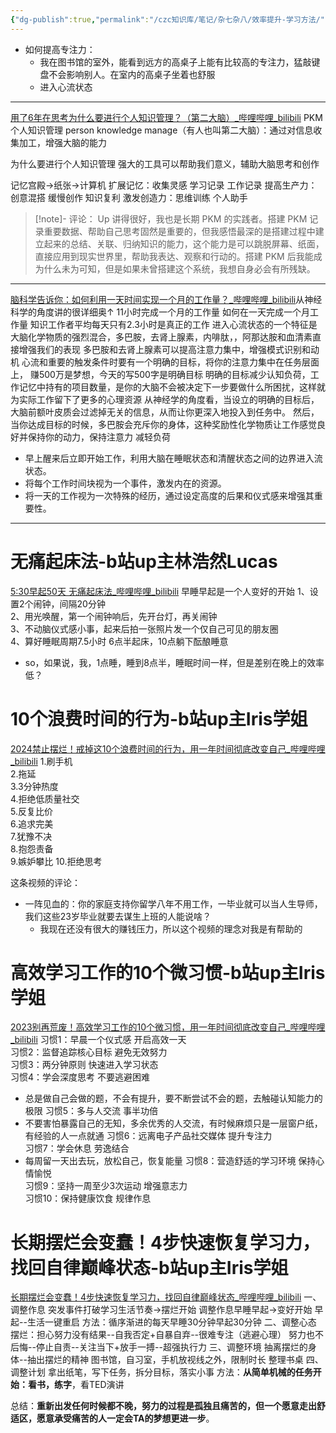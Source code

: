 ```yaml
---
{"dg-publish":true,"permalink":"/czc知识库/笔记/杂七杂八/效率提升-学习方法/","dgPassFrontmatter":true,"created":"2024-06-18T17:45:22.494+08:00","updated":"2024-12-08T11:34:43.940+08:00"}
---
```




- 如何提高专注力：
	- 我在图书馆的室外，能看到远方的高桌子上能有比较高的专注力，猛敲键盘不会影响别人。在室内的高桌子坐着也舒服
	- 进入心流状态

---
[用了6年在思考为什么要进行个人知识管理？（第二大脑）\_哔哩哔哩\_bilibili](https://www.bilibili.com/video/BV13Z421t7Wz)
PKM 个人知识管理 person knowledge manage（有人也叫第二大脑）：通过对信息收集加工，增强大脑的能力

为什么要进行个人知识管理
强大的工具可以帮助我们意义，辅助大脑思考和创作

记忆宫殿→纸张→计算机
扩展记忆：收集灵感 学习记录 工作记录
提高生产力：创意混搭 缓慢创作 知识复利 
激发创造力：思维训练 个人助手 
>[!note]-  评论：
>Up 讲得很好，我也是长期 PKM 的实践者。搭建 PKM 记录重要数据、帮助自己思考固然是重要的，但我感悟最深的是搭建过程中建立起来的总结、关联、归纳知识的能力，这个能力是可以跳脱屏幕、纸面，直接应用到现实世界里，帮助我表达、观察和行动的。搭建 PKM 后我能成为什么未为可知，但是如果未曾搭建这个系统，我想自身必会有所残缺。

---
 [脑科学告诉你：如何利用一天时间实现一个月的工作量？\_哔哩哔哩\_bilibili](https://www.bilibili.com/video/BV1Um411r7bF?spm_id_from=333.1245.0.0)从神经科学的角度讲的很详细奥↑
 11小时完成一个月的工作量
 如何在一天完成一个月工作量
 知识工作者平均每天只有2.3小时是真正的工作
进入心流状态的一个特征是大脑化学物质的强烈混合，多巴胺，去肾上腺素，内啡肽，，阿那达胺和血清素直接增强我们的表现 
多巴胺和去肾上腺素可以提高注意力集中，增强模式识别和动机
心流和重要的触发条件时要有一个明确的目标，将你的注意力集中在任务层面上，
赚500万是梦想，今天的写500字是明确目标
明确的目标减少认知负荷，工作记忆中持有的项目数量，是你的大脑不会被决定下一步要做什么所困扰，这样就为实际工作留下了更多的心理资源
从神经学的角度看，当设立的明确的目标后，大脑前额叶皮质会过滤掉无关的信息，从而让你更深入地投入到任务中。
 然后，当你达成目标的时候，多巴胺会充斥你的身体，这种奖励性化学物质让工作感觉良好并保持你的动力，保持注意力
减轻负荷

- 早上醒来后立即开始工作，利用大脑在睡眠状态和清醒状态之间的边界进入流状态。
- 将每个工作时间块视为一个事件，激发内在的资源。
- 将一天的工作视为一次特殊的经历，通过设定高度的后果和仪式感来增强其重要性。

---



# 无痛起床法-b站up主林浩然Lucas
[5:30早起50天 无痛起床法\_哔哩哔哩\_bilibili](https://www.bilibili.com/video/BV1se411v7Si)
早睡早起是一个人变好的开始
1、设置2个闹钟，间隔20分钟  
2、用光唤醒，第一个闹钟响后，先开台灯，再关闹钟  
3、不动脑仪式感小事，起来后拍一张照片发一个仅自己可见的朋友圈  
4、算好睡眠周期7.5小时 6点半起床，10点躺下酝酿睡意
- so，如果说，我，1点睡，睡到8点半，睡眠时间一样，但是差别在晚上的效率低？
# 10个浪费时间的行为-b站up主Iris学姐
[2024禁止摆烂！戒掉这10个浪费时间的行为，用一年时间彻底改变自己\_哔哩哔哩\_bilibili](https://www.bilibili.com/video/BV1te411i7XQ)
1.刷手机  
2.拖延  
3.3分钟热度  
4.拒绝低质量社交  
5.反复比价  
6.追求完美  
7.犹豫不决  
8.抱怨责备  
9.嫉妒攀比
10.拒绝思考

这条视频的评论：
- 一阵见血的：你的家庭支持你留学八年不用工作，一毕业就可以当人生导师，我们这些23岁毕业就要去谋生上班的人能说啥？
	- 我现在还没有很大的赚钱压力，所以这个视频的理念对我是有帮助的

# 高效学习工作的10个微习惯-b站up主Iris学姐

[2023别再荒废！高效学习工作的10个微习惯，用一年时间彻底改变自己\_哔哩哔哩\_bilibili](https://www.bilibili.com/video/BV1344y1R7uW)
习惯1：早晨一个仪式感 开启高效一天  
习惯2：监督追踪核心目标 避免无效努力  
习惯3：两分钟原则 快速进入学习状态  
习惯4：学会深度思考 不要逃避困难  
- 总是做自己会做的题，不会有提升，要不断尝试不会的题，去触碰认知能力的极限
习惯5：多与人交流 事半功倍  
- 不要害怕暴露自己的无知，多余优秀的人交流，有时候麻烦只是一层窗户纸，有经验的人一点就通
习惯6：远离电子产品社交媒体 提升专注力  
习惯7：学会休息 劳逸结合  
- 每周留一天出去玩，放松自己，恢复能量
习惯8：营造舒适的学习环境 保持心情愉悦  
习惯9：坚持一周至少3次运动 增强意志力  
习惯10：保持健康饮食 规律作息

# 长期摆烂会变蠢！4步快速恢复学习力，找回自律巅峰状态-b站up主Iris学姐
[长期摆烂会变蠢！4步快速恢复学习力，找回自律巅峰状态\_哔哩哔哩\_bilibili](https://www.bilibili.com/video/BV1Ju4y1W7wx)
一、调整作息
突发事件打破学习生活节奏→摆烂开始
调整作息早睡早起→变好开始
早起--生活一键重启
方法：循序渐进的每天早睡30分钟早起30分钟
二、调整心态
摆烂：担心努力没有结果--自我否定+自暴自弃--很难专注（逃避心理）
努力也不后悔--停止自责--关注当下+放手一搏--超强执行力
三、调整环境
抽离摆烂的身体--抽出摆烂的精神
图书馆，自习室，手机放视线之外，限制时长
整理书桌
四、调整计划
拿出纸笔，写下任务，拆分目标，落实小事
方法：**从简单机械的任务开始：看书，练字**，看TED演讲

总结：**重新出发任何时候都不晚，努力的过程是孤独且痛苦的，但一个愿意走出舒适区，愿意承受痛苦的人一定会TA的梦想更进一步**。